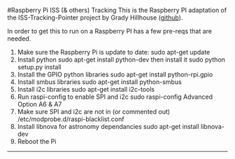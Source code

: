 #Raspberry Pi ISS (& others) Tracking
This is the Raspberry PI adaptation of the ISS-Tracking-Pointer project by Grady Hillhouse ([github](https://github.com/gradyh/ISS-Tracking-Pointer)).

In order to get this to run on a Raspberry PI has a few pre-reqs that are needed.

1. Make sure the Raspberry Pi is update to date:
  sudo apt-get update
2. Install python
  sudo apt-get install python-dev
  then install it
  sudo python setup.py install
3. Install the GPIO python libraries
  sudo apt-get install python-rpi.gpio
4. Install smbus libraries
  sudo apt-get install python-smbus
5. Install i2c libraries
  sudo apt-get install i2c-tools
6. Run raspi-config to enable SPI and i2c
  sudo raspi-config
  Advanced Option
  A6 & A7
7. Make sure SPI and i2c are not in (or commented out) /etc/modprobe.d/raspi-blacklist.conf
8. Install libnova for astronomy dependancies
  sudo apt-get install libnova-dev
9. Reboot the Pi

------------------
